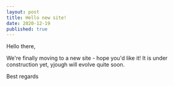 ```yaml
---
layout: post
title: Hello new site!
date: 2020-12-19
published: true
---
```


Hello there,

We're finally moving to a new site - hope you'd like it!
It is under construction yet, yjough will evolve quite soon.

Best regards

